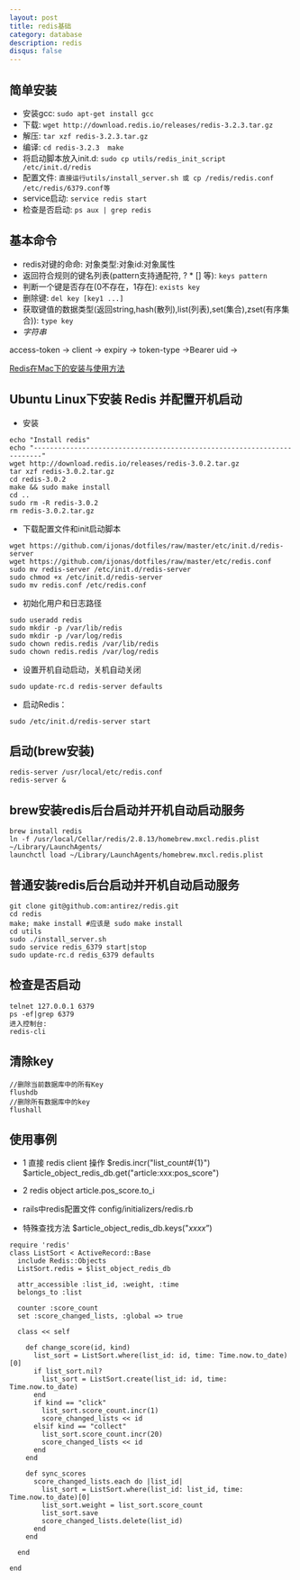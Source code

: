 ```yaml
---
layout: post
title: redis基础
category: database
description: redis
disqus: false
---
```


## 简单安装
* 安装gcc:  `sudo apt-get install gcc`
* 下载:  `wget http://download.redis.io/releases/redis-3.2.3.tar.gz`
* 解压:  `tar xzf redis-3.2.3.tar.gz`
* 编译:  `cd redis-3.2.3  make`
* 将启动脚本放入init.d:  `sudo cp utils/redis_init_script /etc/init.d/redis`
* 配置文件:  `直接运行utils/install_server.sh 或 cp /redis/redis.conf /etc/redis/6379.conf等`
* service启动:  `service redis start`
* 检查是否启动:  `ps aux | grep redis`


## 基本命令
* redis对键的命命: 对象类型:对象id:对象属性
* 返回符合规则的键名列表(pattern支持通配符, ? * [] 等): `keys pattern`
* 判断一个键是否存在(0不存在，1存在): `exists key`
* 删除键: `del key [key1 ...]`
* 获取键值的数据类型(返回string,hash(散列),list(列表),set(集合),zset(有序集合)): `type key`
* *字符串*

access-token →
client →
expiry →
token-type →Bearer
uid →

[Redis在Mac下的安装与使用方法](http://blog.sina.com.cn/s/blog_62d4d5900101bp7s.html)

## Ubuntu Linux下安装 Redis 并配置开机启动

* 安装   

```
echo "Install redis"
echo "------------------------------------------------------------------------"
wget http://download.redis.io/releases/redis-3.0.2.tar.gz
tar xzf redis-3.0.2.tar.gz
cd redis-3.0.2
make && sudo make install
cd ..
sudo rm -R redis-3.0.2
rm redis-3.0.2.tar.gz
```
* 下载配置文件和init启动脚本   

```
wget https://github.com/ijonas/dotfiles/raw/master/etc/init.d/redis-server
wget https://github.com/ijonas/dotfiles/raw/master/etc/redis.conf
sudo mv redis-server /etc/init.d/redis-server
sudo chmod +x /etc/init.d/redis-server
sudo mv redis.conf /etc/redis.conf
```

* 初始化用户和日志路径   

```
sudo useradd redis
sudo mkdir -p /var/lib/redis
sudo mkdir -p /var/log/redis
sudo chown redis.redis /var/lib/redis
sudo chown redis.redis /var/log/redis
```

* 设置开机自动启动，关机自动关闭   

```
sudo update-rc.d redis-server defaults
```

* 启动Redis：

```
sudo /etc/init.d/redis-server start
```



## 启动(brew安装)

```
redis-server /usr/local/etc/redis.conf
redis-server &
```


## brew安装redis后台启动并开机自动启动服务

```
brew install redis
ln -f /usr/local/Cellar/redis/2.8.13/homebrew.mxcl.redis.plist ~/Library/LaunchAgents/
launchctl load ~/Library/LaunchAgents/homebrew.mxcl.redis.plist
```


## 普通安装redis后台启动并开机自动启动服务

```
git clone git@github.com:antirez/redis.git
cd redis
make; make install #应该是 sudo make install 
cd utils
sudo ./install_server.sh
sudo service redis_6379 start|stop
sudo update-rc.d redis_6379 defaults
```

## 检查是否启动

```
telnet 127.0.0.1 6379
ps -ef|grep 6379
进入控制台:
redis-cli
```

## 清除key

```
//删除当前数据库中的所有Key
flushdb
//删除所有数据库中的key
flushall
```

## 使用事例

* 1 直接 redis client 操作
$redis.incr("list_count#{1}")
$article_object_redis_db.get("article:xxx:pos_score")

* 2 redis object
article.pos_score.to_i

* rails中redis配置文件
config/initializers/redis.rb

* 特殊查找方法
$article_object_redis_db.keys("*xxxx*”)

```
require 'redis'
class ListSort < ActiveRecord::Base
  include Redis::Objects
  ListSort.redis = $list_object_redis_db

  attr_accessible :list_id, :weight, :time
  belongs_to :list

  counter :score_count
  set :score_changed_lists, :global => true

  class << self

    def change_score(id, kind)
      list_sort = ListSort.where(list_id: id, time: Time.now.to_date)[0]
      if list_sort.nil?
        list_sort = ListSort.create(list_id: id, time: Time.now.to_date)
      end
      if kind == "click"
        list_sort.score_count.incr(1)
        score_changed_lists << id
      elsif kind == "collect"
        list_sort.score_count.incr(20)
        score_changed_lists << id
      end
    end

    def sync_scores
      score_changed_lists.each do |list_id|
        list_sort = ListSort.where(list_id: list_id, time: Time.now.to_date)[0]
        list_sort.weight = list_sort.score_count
        list_sort.save
        score_changed_lists.delete(list_id)
      end
    end

  end

end

```